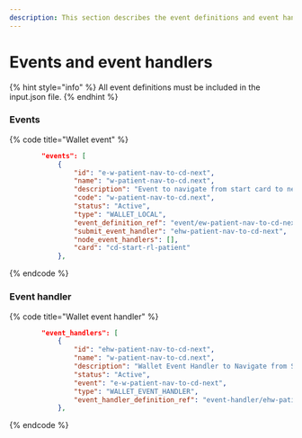 ```yaml
---
description: This section describes the event definitions and event handler configurations.
---
```


# Events and event handlers

{% hint style="info" %}
All event definitions must be included in the input.json file.
{% endhint %}

### Events

{% code title="Wallet event" %}
```json
        "events": [
            {
                "id": "e-w-patient-nav-to-cd-next",
                "name": "w-patient-nav-to-cd.next",
                "description": "Event to navigate from start card to next card",
                "code": "w-patient-nav-to-cd.next",
                "status": "Active",
                "type": "WALLET_LOCAL",
                "event_definition_ref": "event/ew-patient-nav-to-cd-next.json",
                "submit_event_handler": "ehw-patient-nav-to-cd-next",
                "node_event_handlers": [],
                "card": "cd-start-rl-patient"
            },
```
{% endcode %}

### Event handler

{% code title="Wallet event handler" %}
```json
        "event_handlers": [
            {
                "id": "ehw-patient-nav-to-cd-next",
                "name": "w-patient-nav-to-cd.next",
                "description": "Wallet Event Handler to Navigate from Start to cd-next",
                "status": "Active",
                "event": "e-w-patient-nav-to-cd-next",
                "type": "WALLET_EVENT_HANDLER",
                "event_handler_definition_ref": "event-handler/ehw-patient-nav-to-cd-next.json"
            },
```
{% endcode %}
